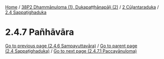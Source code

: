 
[Home](/) / [38P2 Dhammānuloma (1), Dukapaṭṭhānapāḷi (2)](../../../38P2.md) / [2 Cūḷantaraduka](../../2.md) / [2.4 Sappaṭighaduka](../2.4.md)

# 2.4.7 Pañhāvāra


[Go to previous page (2.4.6 Sampayuttavāra)](2.4.6.md) / [Go to parent page (2.4 Sappaṭighaduka)](../2.4.md) / [Go to next page (2.4.7.1 Paccayānuloma)](2.4.7/2.4.7.1.md)


